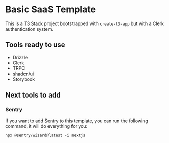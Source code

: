 # Basic SaaS Template

This is a [T3 Stack](https://create.t3.gg/) project bootstrapped with `create-t3-app` but with a Clerk authentication system.

## Tools ready to use

- Drizzle
- Clerk
- TRPC
- shadcn/ui
- Storybook

## Next tools to add

### Sentry

If you want to add Sentry to this template, you can run the following command, it will do everything for you:

```Shell
npx @sentry/wizard@latest -i nextjs
```
